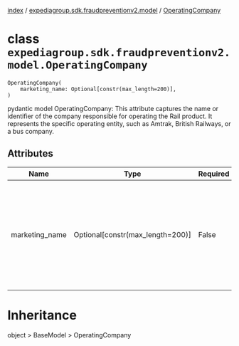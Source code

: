 [index](index.md) /
[expediagroup.sdk.fraudpreventionv2.model](expediagroup.sdk.fraudpreventionv2.model.md)
/ [OperatingCompany](OperatingCompany.md)

# class `expediagroup.sdk.fraudpreventionv2.model.OperatingCompany`

```
OperatingCompany(
    marketing_name: Optional[constr(max_length=200)],
)
```

pydantic model OperatingCompany: This attribute captures the name or
identifier of the company responsible for operating the Rail product. It
represents the specific operating entity, such as Amtrak, British
Railways, or a bus company.

## Attributes

| Name           | Type                               | Required | Description                                                                                                            |
| -------------- | ---------------------------------- | -------- | ---------------------------------------------------------------------------------------------------------------------- |
| marketing_name | Optional\[constr(max_length=200)\] | False    | The name used by the transportation carrier for marketing purposes in the travel segment. Example: ARX, AMTRAC, ARRIVA |

# Inheritance

object > BaseModel > OperatingCompany
